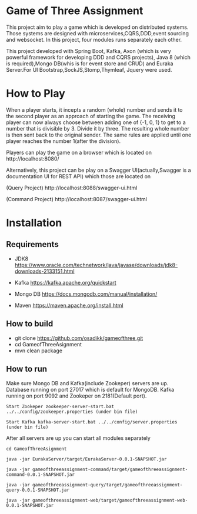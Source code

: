 # Game of Three Assignment

This project aim to play a game which is developed on distributed systems. Those systems are designed with 
microservices,CQRS,DDD,event sourcing and websocket. In this project, four modules runs separately each other.

This project developed with Spring Boot, Kafka, Axon (which is very powerful framework for developing DDD and CQRS projects),
Java 8 (which is required),Mongo DB(whis is for event store and CRUD) and Euraka Server.For UI Bootstrap,SockJS,Stomp,Thymleaf,
Jquery were used.

# How to Play

When a player starts, it incepts a random (whole) number and sends it to the second
player as an approach of starting the game. The receiving player can now always choose
between adding one of {-1, 0, 1} to get to a number that is divisible by 3. Divide it by three. The
resulting whole number is then sent back to the original sender.
The same rules are applied until one player reaches the number 1(after the division).

Players can play the game on a browser which is located on http://localhost:8080/

Alternatively, this project can be play on a Swagger UI(actually,Swagger is a documentation UI for REST API) which those are located on

(Query Project) http://localhost:8088/swagger-ui.html 

(Command Project) http://localhost:8087/swagger-ui.html 


# Installation

## Requirements

* JDK8 https://www.oracle.com/technetwork/java/javase/downloads/jdk8-downloads-2133151.html

* Kafka https://kafka.apache.org/quickstart

* Mongo DB https://docs.mongodb.com/manual/installation/

* Maven https://maven.apache.org/install.html

## How to build

* git clone https://github.com/osadikk/gameofthree.git
* cd GameofThreeAsignment
* mvn clean package

## How to run

Make sure Mongo DB and Kafka(include Zookeper) servers are up. Database running on port 27017 which is default for MongoDB.
Kafka running on port 9092 and Zookeper on 2181(Default port).

```
Start Zookeper zookeeper-server-start.bat ../../config/zookeeper.properties (under bin file)

Start Kafka kafka-server-start.bat ../../config/server.properties (under bin file)
```

After all servers are up you can start all modules separately

```
cd GameofThreeAsignment

java -jar EurakaServer/target/EurakaServer-0.0.1-SNAPSHOT.jar

java -jar gameofthreeassignment-command/target/gameofthreeassignment-command-0.0.1-SNAPSHOT.jar

java -jar gameofthreeassignment-query/target/gameofthreeassignment-query-0.0.1-SNAPSHOT.jar

java -jar gameofthreeassignment-web/target/gameofthreeassignment-web-0.0.1-SNAPSHOT.jar

```


